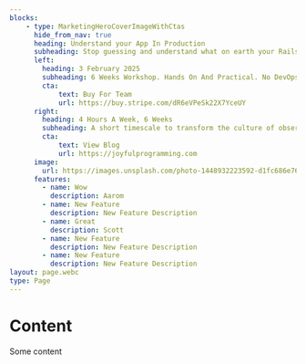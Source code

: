 ```yaml
---
blocks:
    - type: MarketingHeroCoverImageWithCtas
      hide_from_nav: true
      heading: Understand your App In Production
      subheading: Stop guessing and understand what on earth your Rails app is **actually doing**.
      left:
        heading: 3 February 2025
        subheading: 6 Weeks Workshop. Hands On And Practical. No DevOps Experience Needed. Less Than 4 Hours A Week. Designed For Seniors And Leads. Solo Or Team Workshops.
        cta:
            text: Buy For Team
            url: https://buy.stripe.com/dR6eVPeSk22X7YceUY
      right:
        heading: 4 Hours A Week, 6 Weeks
        subheading: A short timescale to transform the culture of observability in your team. No DevOps experience needed.
        cta:
            text: View Blog
            url: https://joyfulprogramming.com
      image:
        url: https://images.unsplash.com/photo-1448932223592-d1fc686e76ea
      features:
        - name: Wow
          description: Aarom
        - name: New Feature
          description: New Feature Description
        - name: Great
          description: Scott
        - name: New Feature
          description: New Feature Description
        - name: New Feature
          description: New Feature Description
layout: page.webc
type: Page
---
```


# Content

Some content